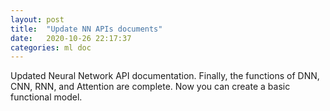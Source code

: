 ```yaml
---
layout: post
title:  "Update NN APIs documents"
date:   2020-10-26 22:17:37
categories: ml doc
---
```


Updated Neural Network API documentation.
Finally, the functions of DNN, CNN, RNN, and Attention are complete.
Now you can create a basic functional model.
